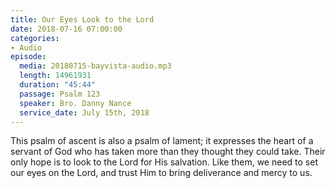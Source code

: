 ```yaml
---
title: Our Eyes Look to the Lord
date: 2018-07-16 07:00:00
categories:
- Audio
episode:
  media: 20180715-bayvista-audio.mp3
  length: 14961931
  duration: "45:44"
  passage: Psalm 123
  speaker: Bro. Danny Nance
  service_date: July 15th, 2018
---
```

This psalm of ascent is also a psalm of lament; it expresses the heart of a servant of God who has taken more than they thought they could take. Their only hope is to look to the Lord for His salvation. Like them, we need to set our eyes on the Lord, and trust Him to bring deliverance and mercy to us.